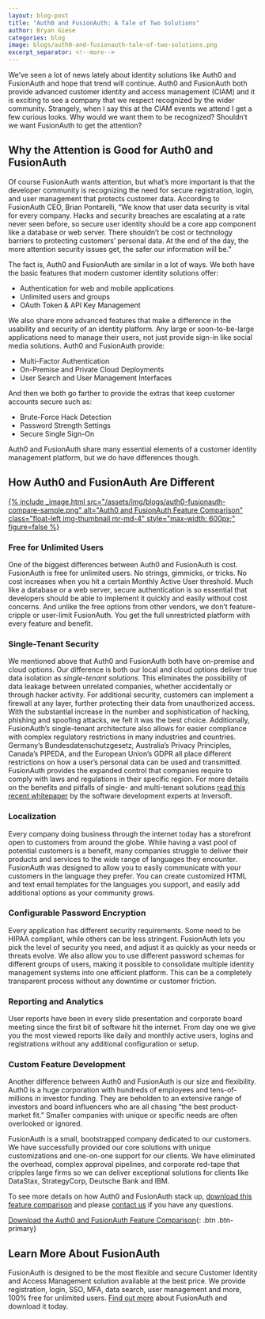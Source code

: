 ```yaml
---
layout: blog-post
title: "Auth0 and FusionAuth: A Tale of Two Solutions"
author: Bryan Giese
categories: blog
image: blogs/auth0-and-fusionauth-tale-of-two-solutions.png
excerpt_separator: <!--more-->
---
```


We’ve seen a lot of news lately about identity solutions like Auth0 and FusionAuth and hope that trend will continue. Auth0 and FusionAuth both provide advanced customer identity and access management (CIAM) and it is exciting to see a company that we respect recognized by the wider community. Strangely, when I say this at the CIAM events we attend I get a few curious looks. Why would we want them to be recognized? Shouldn’t we want FusionAuth to get the attention?
<!--more-->

## Why the Attention is Good for Auth0 and FusionAuth

Of course FusionAuth wants attention, but what’s more important is that the developer community is recognizing the need for secure registration, login, and user management that protects customer data. According to FusionAuth CEO, Brian Pontarelli, “We know that user data security is vital for every company. Hacks and security breaches are escalating at a rate never seen before, so secure user identity should be a core app component like a database or web server. There shouldn’t be cost or technology barriers to protecting customers’ personal data. At the end of the day, the more attention security issues get, the safer our information will be.”

The fact is, Auth0 and FusionAuth are similar in a lot of ways. We both have the basic features that modern customer identity solutions offer:
* Authentication for web and mobile applications
* Unlimited users and groups
* OAuth Token & API Key Management

We also share more advanced features that make a difference in the usability and security of an identity platform. Any large or soon-to-be-large applications need to manage their users, not just provide sign-in like social media solutions. Auth0 and FusionAuth provide:
* Multi-Factor Authentication
* On-Premise and Private Cloud Deployments
* User Search and User Management Interfaces

And then we both go farther to provide the extras that keep customer accounts secure such as:
* Brute-Force Hack Detection
* Password Strength Settings
* Secure Single Sign-On

Auth0 and FusionAuth share many essential elements of a customer identity management platform, but we do have differences though.

## How Auth0 and FusionAuth Are Different

[{% include _image.html src="/assets/img/blogs/auth0-fusionauth-compare-sample.png" alt="Auth0 and FusionAuth Feature Comparison" class="float-left img-thumbnail mr-md-4" style="max-width: 600px;" figure=false %}](https://fusionauth.io/resources/fusionauth-vs-auth0.pdf "Download the Auth0 and FusionAuth Feature Comparison")

### Free for Unlimited Users

One of the biggest differences between Auth0 and FusionAuth is cost. FusionAuth is free for unlimited users. No strings, gimmicks, or tricks. No cost increases when you hit a certain Monthly Active User threshold. Much like a database or a web server, secure authentication is so essential that developers should be able to implement it quickly and easily without cost concerns. And unlike the free options from other vendors, we don’t feature-cripple or user-limit FusionAuth. You get the full unrestricted platform with every feature and benefit.

### Single-Tenant Security
We mentioned above that Auth0 and FusionAuth both have on-premise and cloud options. Our difference is both our local and cloud options deliver true data isolation as *single-tenant solutions*. This eliminates the possibility of data leakage between unrelated companies, whether accidentally or through hacker activity. For additional security, customers can implement a firewall at any layer, further protecting their data from unauthorized access. With the substantial increase in the number and sophistication of hacking, phishing and spoofing attacks, we felt it was the best choice. Additionally, FusionAuth’s single-tenant architecture also allows for easier compliance with complex regulatory restrictions in many industries and countries. Germany’s Bundesdatenschutzgesetz, Australia’s Privacy Principles, Canada’s PIPEDA, and the European Union’s GDPR all place different restrictions on how a user’s personal data can be used and transmitted. FusionAuth provides the expanded control that companies require to comply with laws and regulations in their specific region. For more details on the benefits and pitfalls of single- and multi-tenant solutions [read this recent whitepaper](https://www.inversoft.com/resource/single-tenant-vs-multi-tenant "Inversoft's Single- vs. Multi-Tenant Paper") by the software development experts at Inversoft.

### Localization
Every company doing business through the internet today has a storefront open to customers from around the globe. While having a vast pool of potential customers is a benefit, many companies struggle to deliver their products and services to the wide range of languages they encounter. FusionAuth was designed to allow you to easily communicate with your customers in the language they prefer. You can create customized HTML and text email templates for the languages you support, and easily add additional options as your community grows.

### Configurable Password Encryption
Every application has different security requirements. Some need to be HIPAA compliant, while others can be less stringent. FusionAuth lets you pick the level of security you need, and adjust it as quickly as your needs or threats evolve. We also allow you to use different password schemas for different groups of users, making it possible to consolidate multiple identity management systems into one efficient platform. This can be a completely transparent process without any downtime or customer friction.

### Reporting and Analytics
User reports have been in every slide presentation and corporate board meeting since the first bit of software hit the internet. From day one we give you the most viewed reports like daily and monthly active users, logins and registrations without any additional configuration or setup.

### Custom Feature Development
Another difference between Auth0 and FusionAuth is our size and flexibility. Auth0 is a huge corporation with hundreds of employees and tens-of-millions in investor funding. They are beholden to an extensive range of investors and board influencers who are all chasing “the best product-market fit.” Smaller companies with unique or specific needs are often overlooked or ignored.

FusionAuth is a small, bootstrapped company dedicated to our customers. We have successfully provided our core solutions with unique customizations and one-on-one support for our clients. We have eliminated the overhead, complex approval pipelines, and corporate red-tape that cripples large firms so we can deliver exceptional solutions for clients like DataStax, StrategyCorp, Deutsche Bank and IBM.

To see more details on how Auth0 and FusionAuth stack up, [download this feature comparison](https://fusionauth.io/resources/fusionauth-vs-auth0.pdf "Auth0 and FusionAuth Feature Comparison") and please [contact us](https://fusionauth.io/contact "Contact Us") if you have any questions.

[Download the Auth0 and FusionAuth Feature Comparison](https://fusionauth.io/resources/fusionauth-vs-auth0.pdf "Auth0 and FusionAuth Feature Comparison"){: .btn .btn-primary}

## Learn More About FusionAuth
FusionAuth is designed to be the most flexible and secure Customer Identity and Access Management solution available at the best price. We provide registration, login, SSO, MFA, data search, user management and more, 100% free for unlimited users. [Find out more](https://fusionauth.io "FusionAuth Home") about FusionAuth and download it today.

